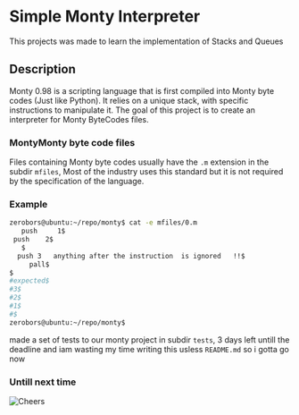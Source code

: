 # Simple Monty Interpreter

This projects was made to learn the implementation of Stacks and Queues

## Description
Monty 0.98 is a scripting language that is first compiled into Monty byte codes (Just like Python). It relies on a unique stack, with specific instructions to manipulate it. The goal of this project is to create an interpreter for Monty ByteCodes files.

### MontyMonty byte code files
Files containing Monty byte codes usually have the ``.m`` extension in the subdir ``mfiles``, Most of the industry uses this standard but it is not required by the specification of the language. 
### Example
```bash
zerobors@ubuntu:~/repo/monty$ cat -e mfiles/0.m 
   push     1$
 push    2$
   $
  push 3   anything after the instruction  is ignored   !!$
     pall$
$
#expected$
#3$
#2$
#1$
#$
zerobors@ubuntu:~/repo/monty$ 
````
made a set of tests to our monty project in subdir ``tests``, 3 days left untill the deadline and iam wasting my time writing this usless ``README.md`` so i gotta go now 

### Untill next time 
![Cheers](https://www.google.com/url?sa=i&url=https%3A%2F%2Fwww.pexels.com%2Fsearch%2Fnice%2F&psig=AOvVaw3iy1iLytjb4JMnUJmrQ9AD&ust=1697663929278000&source=images&cd=vfe&opi=89978449&ved=0CBEQjRxqFwoTCLjT342B_oEDFQAAAAAdAAAAABAE)
